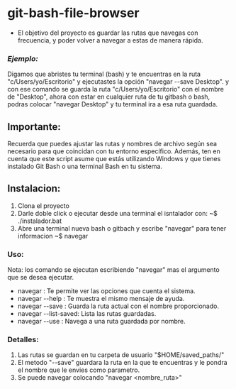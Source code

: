 # git-bash-file-browser
* El objetivo del proyecto es guardar las rutas que navegas con frecuencia,
y poder volver a navegar a estas de manera rápida.

### *Ejemplo:* 
Digamos que abristes tu terminal (bash) y te encuentras en la ruta "c/Users/yo/Escritorio" y ejecutastes la opción "navegar --save Desktop". y con ese comando se guarda la ruta "c/Users/yo/Escritorio" con el nombre de "Desktop",
ahora con estar en cualquier ruta de tu gitbash o bash, podras colocar "navegar Desktop"  y tu terminal ira a esa ruta guardada. 

## Importante:
Recuerda que puedes ajustar las rutas y nombres de archivo según sea necesario para que coincidan con tu entorno específico. 
Además, ten en cuenta que este script asume que estás utilizando Windows y que tienes instalado Git Bash o una terminal Bash en tu sistema.

## Instalacion:
1. Clona el proyecto
2. Darle doble click o ejecutar desde una terminal el isntalador con:
   ~$ ./instalador.bat
3. Abre una terminal nueva bash o gitbach y escribe "navegar" para tener informacion
   ~$ navegar

### Uso:
Nota: los comando se ejecutan escribiendo "navegar" mas el argumento que se desea ejecutar. 
- navegar : Te permite ver las opciones que cuenta el sistema.
- navegar --help : Te muestra el mismo mensaje de ayuda.
- navegar --save <nombre>: Guarda la ruta actual con el nombre proporcionado.
- navegar --list-saved: Lista las rutas guardadas.
- navegar --use <nombre>: Navega a una ruta guardada por nombre.

### Detalles:
1. Las rutas se guardan en tu carpeta de usuario "$HOME/saved_paths/"
2. El metodo "--save" guardara la ruta en la que te encuentras y le pondra el nombre que le envies como parametro.
3. Se puede navegar colocando "navegar <nombre_ruta>"
